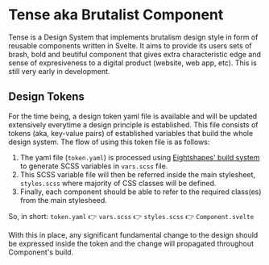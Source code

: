 # Tense aka Brutalist Component 

Tense is a Design System that implements brutalism design style in form of reusable components written in Svelte. It aims to provide its users sets of brash, bold and beutiful component that gives extra characteristic edge and sense of expresiveness to a digital product (website, web app, etc). This is still very early in development. 

## Design Tokens

For the time being, a design token yaml file is available and will be updated extensively everytime a design principle is established. This file consists of tokens (aka, key-value pairs) of established variables that build the whole design system. The flow of using this token file is as follows:

1. The yaml file (`token.yaml`) is processed using [Eightshapes' build system](https://github.com/EightShapes/esds-generators/tree/master/packages/esds-token-compiler) to generate SCSS variables in `vars.scss` file. 
2. This SCSS variable file will then be referred inside the main stylesheet, `styles.scss` where majority of CSS classes will be defined. 
3. Finally, each component should be able to refer to the required class(es) from the main stylesheed.

So, in short: 
`token.yaml` :point_right: `vars.scss` :point_right: `styles.scss` :point_right: `Component.svelte`

With this in place, any significant fundamental change to the design should be expressed inside the token and the change will propagated throughout Component's build.
